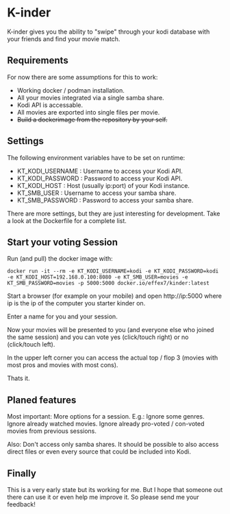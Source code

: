 # K-inder

K-inder gives you the ability to "swipe" through your kodi database with your friends and find your movie match.

## Requirements

For now there are some assumptions for this to work:

* Working docker / podman installation.
* All your movies integrated via a single samba share.
* Kodi API is accessable.
* All movies are exported into single files per movie.
* ~~Build a dockerimage from the repository by your self.~~

## Settings

The following environment variables have to be set on runtime:

* KT_KODI_USERNAME : Username to access your Kodi API.
* KT_KODI_PASSWORD : Password to access your Kodi API.
* KT_KODI_HOST : Host (usually ip:port) of your Kodi instance.
* KT_SMB_USER : Username to access your samba share.
* KT_SMB_PASSWORD : Password to access your samba share.

There are more settings, but they are just interesting for development. Take a look at the Dockerfile for a complete list.

## Start your voting Session

Run (and pull) the docker image with:

`docker run -it --rm -e KT_KODI_USERNAME=kodi -e KT_KODI_PASSWORD=kodi -e KT_KODI_HOST=192.168.0.100:8080 -e KT_SMB_USER=movies -e KT_SMB_PASSWORD=movies -p 5000:5000 docker.io/effex7/kinder:latest`

Start a browser (for example on your mobile) and open http://ip:5000 where ip is the ip of the computer you starter kinder on.

Enter a name for you and your session.

Now your movies will be presented to you (and everyone else who joined the same session) and you can vote yes (click/touch right) or no (click/touch left).

In the upper left corner you can access the actual top / flop 3 (movies with most pros and movies with most cons).

Thats it.

## Planed features

Most important: More options for a session. E.g.: Ignore some genres. Ignore already watched movies. Ignore already pro-voted / con-voted movies from previous sessions.

Also: Don't access only samba shares. It should be possible to also access direct files or even every source that could be included into Kodi.

## Finally

This is a very early state but its working for me. But I hope that someone out there can use it or even help me improve it. So please send me your feedback!